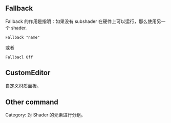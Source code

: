 ## Fallback
Fallback 的作用是指明：如果没有 subshader 在硬件上可以运行，那么使用另一个 shader.

```
Fallback "name"
```

或者

```
Fallbacl Off
```

## CustomEditor
自定义材质面板。

## Other command
Category: 对 Shader 的元素进行分组。